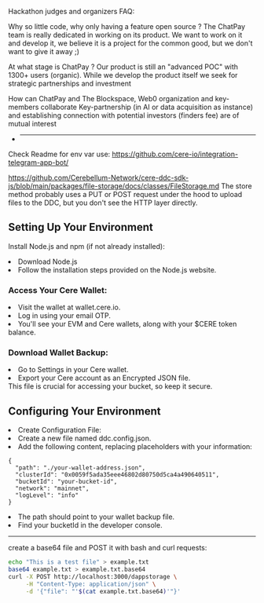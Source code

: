 Hackathon judges and organizers FAQ:

Why so little code, why only having a feature open source ?
The ChatPay team is really dedicated in working on its product. We want to work on it and develop it, we believe it is a project for the common good, but we don't want to give it away ;)

At what stage is ChatPay ?
Our product is still an "advanced POC" with 1300+ users (organic). While we develop the product itself we seek for strategic partnerships and investment

How can ChatPay and The Blockspace, Web0 organization and key-members collaborate
Key-partnership (in AI or data acquisition as instance) and establishing connection with potential investors (finders fee) are of mutual interest

- ***

Check Readme for env var use:
https://github.com/cere-io/integration-telegram-app-bot/

https://github.com/Cerebellum-Network/cere-ddc-sdk-js/blob/main/packages/file-storage/docs/classes/FileStorage.md
The store method probably uses a PUT or POST request under the hood to upload files to the DDC, but you don't see the HTTP layer directly.

## Setting Up Your Environment

Install Node.js and npm (if not already installed):

<li>Download Node.js</li>
<li>Follow the installation steps provided on the Node.js website.</li>

### Access Your Cere Wallet:

<li>Visit the wallet at wallet.cere.io.</li>
<li>Log in using your email OTP.</li>
<li>You'll see your EVM and Cere wallets, along with your $CERE token balance.</li>

### Download Wallet Backup:

<li>Go to Settings in your Cere wallet.</li>
<li>Export your Cere account as an Encrypted JSON file.</li>
This file is crucial for accessing your bucket, so keep it secure.

## Configuring Your Environment

<li>Create Configuration File:</li>
<li>Create a new file named ddc.config.json.</li>
<li>Add the following content, replacing placeholders with your information:</li>

```
{
  "path": "./your-wallet-address.json",
  "clusterId": "0x0059f5ada35eee46802d80750d5ca4a490640511",
  "bucketId": "your-bucket-id",
  "network": "mainnet",
  "logLevel": "info"
}
```

<li>The path should point to your wallet backup file.</li>
<li>Find your bucketId in the developer console.</li>

---

create a base64 file and POST it with bash and curl requests:

```bash
echo "This is a test file" > example.txt
base64 example.txt > example.txt.base64
curl -X POST http://localhost:3000/dappstorage \
     -H "Content-Type: application/json" \
     -d '{"file": "'$(cat example.txt.base64)'"}'
```
